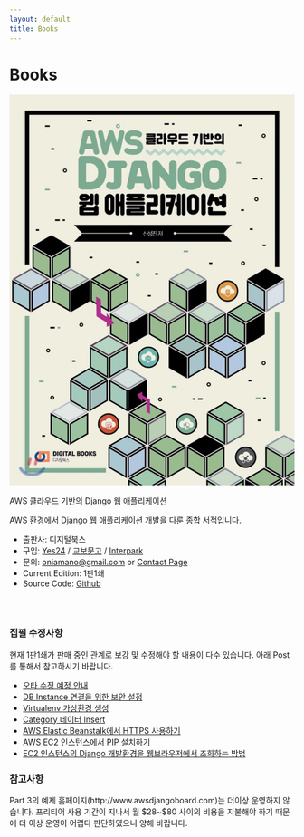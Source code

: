 ```yaml
---
layout: default
title: Books
---
```


 <h1 class="pageTitle">Books</h1>
<div class="book">
	<div class="bookImage">
		<img src="/assets/img/books1.jpg" />
	</div>
	<div class="bookContent">
	<p class="intro">AWS 클라우드 기반의 Django 웹 애플리케이션</p>
	<p>AWS 환경에서 Django 웹 애플리케이션 개발을 다룬 종합 서적입니다.</p>
	<ul><li>출판사: 디지털북스</li>
	<li>구입: <a href="//www.yes24.com/Product/Goods/78572342?scode=032&OzSrank=3">Yes24</a> / <a href="//www.kyobobook.co.kr/product/detailViewKor.laf?ejkGb=KOR&mallGb=KOR&barcode=9788960882720&orderClick=LAG&Kc=">교보문고</a>
	/ <a href="//book.interpark.com/product/BookDisplay.do?_method=detail&sc.shopNo=0000400000&sc.prdNo=316045261&sc.saNo=003002001&bid1=search&bid2=product&bid3=title&bid4=001">Interpark</a></li>
	<li>문의: <a href="mailto:oniamano@gmail.com">oniamano@gmail.com</a> or <a href="contact">Contact Page</a></li>
	<li> Current Edition: 1판1쇄</li>
	<li> Source Code: <a href="//www.github.com/amanokaze/awsdjango-books">Github</a></li></ul>
	</div>
</div>
<h3>&nbsp;</h3>
<h3>집필 수정사항</h3>
<p>현재 1판1쇄가 판매 중인 관계로 보강 및 수정해야 할 내용이 다수 있습니다. 아래 Post를 통해서 참고하시기 바랍니다.</p>
<ul>
	<li><a href="/blog/Wrong-Words-Modification/">오타 수정 예정 안내</a></li>
	<li><a href="/blog/Security-Setting-For-DB-Instance-Connection/">DB Instance 연결을 위한 보안 설정</a></li>
	<li><a href="/blog/Virtualenv-Environment-Creation/">Virtualenv 가상환경 생성</a></li>
	<li><a href="/blog/Category-Data-Insert/">Category 데이터 Insert</a></li>
	<li><a href="/blog/Using-HTTPS-in-Elastic-Beanstalk/">AWS Elastic Beanstalk에서 HTTPS 사용하기</a></li>
	<li><a href="/blog/PIP-Installation-in-EC2-Instance/">AWS EC2 인스턴스에서 PIP 설치하기</a></li>
	<li><a href="/blog/Way-to-See-Django-Development-Env-Using-Browser-in-EC2-Instance/">EC2 인스턴스의 Django 개발환경을 웹브라우저에서 조회하는 방법</a></li>
</ul>
<h3>참고사항</h3>
<p>Part 3의 예제 홈페이지(http://www.awsdjangoboard.com)는 더이상 운영하지 않습니다. 프리티어 사용 기간이 지나서 월 $28~$80 사이의 비용을 지불해야 하기 때문에 더 이상 운영이 어렵다 판단하였으니 양해 바랍니다.</p>
